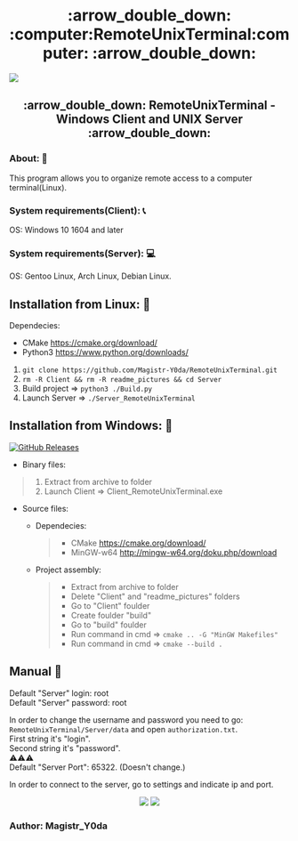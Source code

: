 <h1 align="center">:arrow_double_down:  :computer:RemoteUnixTerminal:computer: :arrow_double_down:</h1>

![](https://github.com/Magistr-Y0da/RemoteUnixTerminal/blob/master/readme_pictures/MainConsole.PNG)

<h2 align="center">:arrow_double_down: RemoteUnixTerminal - Windows Client and UNIX Server :arrow_double_down:</h2>

### About: :pencil:

This program allows you to organize remote access to a computer terminal(Linux).

### System requirements(Client): :telephone_receiver:
OS: Windows 10 1604 and later

### System requirements(Server): :computer:
OS: Gentoo Linux,
    Arch Linux,
    Debian Linux.

## Installation from Linux: :mag_right:
Dependecies:
- CMake https://cmake.org/download/
- Python3 https://www.python.org/downloads/

1. ```git clone https://github.com/Magistr-Y0da/RemoteUnixTerminal.git```
2. ```rm -R Client && rm -R readme_pictures && cd Server```
3. Build project =>  ```python3 ./Build.py```
4. Launch Server =>  ```./Server_RemoteUnixTerminal```
    
## Installation from Windows: :mag_right:

[![GitHub Releases](https://img.shields.io/github/downloads/Magistr-Y0da/RemoteUnixTerminal/v1.0/total)](https://github.com/Magistr-Y0da/RemoteUnixTerminal/releases/tag/v1.0)

- Binary files:

> 1. Extract from archive to folder
> 2. Launch Client => Client_RemoteUnixTerminal.exe

- Source files:
  - Dependecies:
    > - CMake https://cmake.org/download/
    > - MinGW-w64 http://mingw-w64.org/doku.php/download
  
  - Project assembly:
    > - Extract from archive to folder
    > - Delete "Client" and "readme_pictures" folders
    > - Go to "Client" foulder
    > - Create foulder "build"
    > - Go to "build" foulder
    > - Run command in cmd => ```cmake .. -G "MinGW Makefiles"```
    > - Run command in cmd => ```cmake --build .```

## Manual :mag_right:

Default "Server" login: root<br/>
Default "Server" password: root

In order to change the username and password you need to go:
```RemoteUnixTerminal/Server/data``` and open ```authorization.txt```.<br/>
First string it's "login". <br/>
Second string it's "password".<br/>
:warning::warning::warning:<br/>
Default "Server Port": 65322. (Doesn't change.)

In order to connect to the server, go to settings and indicate ip and port.

<p align="center"> 
<img src="https://github.com/Magistr-Y0da/RemoteUnixTerminal/blob/master/readme_pictures/MainWindow.PNG">
<img src="https://github.com/Magistr-Y0da/RemoteUnixTerminal/blob/master/readme_pictures/SettingsWindow.PNG">
</p>

### Author: Magistr_Y0da
